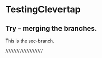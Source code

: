 # TestingClevertap

## Try - merging the branches.
This is the sec-branch.

///////////////////////
